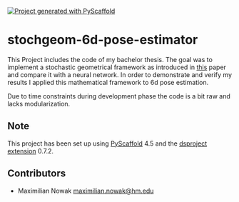 [![Project generated with PyScaffold](https://img.shields.io/badge/-PyScaffold-005CA0?logo=pyscaffold)](https://pyscaffold.org/)

# stochgeom-6d-pose-estimator

This Project includes the code of my bachelor thesis. The goal was to implement a stochastic geometrical framework as introduced in [this](https://link.springer.com/article/10.1007/s10851-024-01200-2) paper and compare it with a neural network. In order to demonstrate and verify my results I applied this mathematical framework to 6d pose estimation.

Due to time constraints during development phase the code is a bit raw and lacks modularization. 

## Note

This project has been set up using [PyScaffold] 4.5 and the [dsproject extension] 0.7.2.

[conda]: https://docs.conda.io/
[pre-commit]: https://pre-commit.com/
[Jupyter]: https://jupyter.org/
[nbstripout]: https://github.com/kynan/nbstripout
[Google style]: http://google.github.io/styleguide/pyguide.html#38-comments-and-docstrings
[PyScaffold]: https://pyscaffold.org/
[dsproject extension]: https://github.com/pyscaffold/pyscaffoldext-dsproject

## Contributors

* Maximilian Nowak [maximilian.nowak@hm.edu](mailto:maximilian.nowak@hm.edu)
